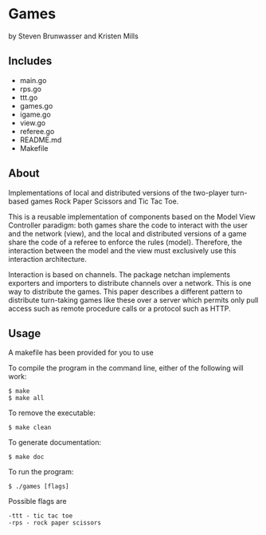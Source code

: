 Games
=====

by Steven Brunwasser and Kristen Mills


Includes
--------

* main.go
* rps.go
* ttt.go
* games.go
* igame.go
* view.go
* referee.go
* README.md
* Makefile


About
-----

Implementations of local and distributed versions of the two-player turn-based games Rock Paper Scissors and Tic Tac Toe.

This is a reusable implementation of components based on the Model View Controller paradigm: both games share the code to interact with the user and the network (view), and the local and distributed versions of a game share the code of a referee to enforce the rules (model). Therefore, the interaction between the model and the view must exclusively use this interaction architecture.

Interaction is based on channels. The package netchan implements exporters and importers to distribute channels over a network. This is one way to distribute the games. This paper describes a different pattern to distribute turn-taking games like these over a server which permits only pull access such as remote procedure calls or a protocol such as HTTP.


Usage
-----

A makefile has been provided for you to use

To compile the program in the command line, either of
the following will work:
	
	$ make
	$ make all

To remove the executable: 
	
	$ make clean

To generate documentation:

	$ make doc

To run the program:
	
	$ ./games [flags]

Possible flags are
	
	-ttt - tic tac toe
	-rps - rock paper scissors